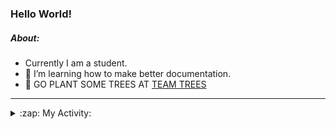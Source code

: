 ### Hello World!

##### About:
- Currently I am a student.
- 🌱 I’m learning how to make better documentation.
- 🌱 GO PLANT SOME TREES AT [TEAM TREES](https://teamtrees.org/)

---
<details>
  <summary>:zap: My Activity:</summary>
  
<!--START_SECTION:waka-->
![Code Time](http://img.shields.io/badge/Code%20Time-1%2C205%20hrs%2059%20mins-blue)

**I'm a Night 🦉** 

```text
🌞 Morning                1900 commits        ███░░░░░░░░░░░░░░░░░░░░░░   10.09 % 
🌆 Daytime                6389 commits        ████████░░░░░░░░░░░░░░░░░   33.93 % 
🌃 Evening                5389 commits        ███████░░░░░░░░░░░░░░░░░░   28.62 % 
🌙 Night                  5150 commits        ███████░░░░░░░░░░░░░░░░░░   27.35 % 
```
📅 **I'm Most Productive on Wednesday** 

```text
Monday                   2644 commits        ████░░░░░░░░░░░░░░░░░░░░░   14.04 % 
Tuesday                  2577 commits        ███░░░░░░░░░░░░░░░░░░░░░░   13.69 % 
Wednesday                4407 commits        ██████░░░░░░░░░░░░░░░░░░░   23.41 % 
Thursday                 2437 commits        ███░░░░░░░░░░░░░░░░░░░░░░   12.94 % 
Friday                   1979 commits        ███░░░░░░░░░░░░░░░░░░░░░░   10.51 % 
Saturday                 1638 commits        ██░░░░░░░░░░░░░░░░░░░░░░░   08.70 % 
Sunday                   3146 commits        ████░░░░░░░░░░░░░░░░░░░░░   16.71 % 
```


📊 **This Week I Spent My Time On** 

```text
🔥 Editors: 
VS Code                  1 hr 1 min          █████████████████████████   100.00 % 

🐱‍💻 Projects: 
giveth-dapps-v2          40 mins             ████████████████░░░░░░░░░   65.18 % 
givbacks-admin           12 mins             █████░░░░░░░░░░░░░░░░░░░░   20.68 % 
file-utils               8 mins              ███░░░░░░░░░░░░░░░░░░░░░░   13.10 % 
iris-flower-ml           0 secs              ░░░░░░░░░░░░░░░░░░░░░░░░░   01.04 % 
```


 Last Updated on 26/09/2023 17:10:33 UTC
<!--END_SECTION:waka-->
</details>
